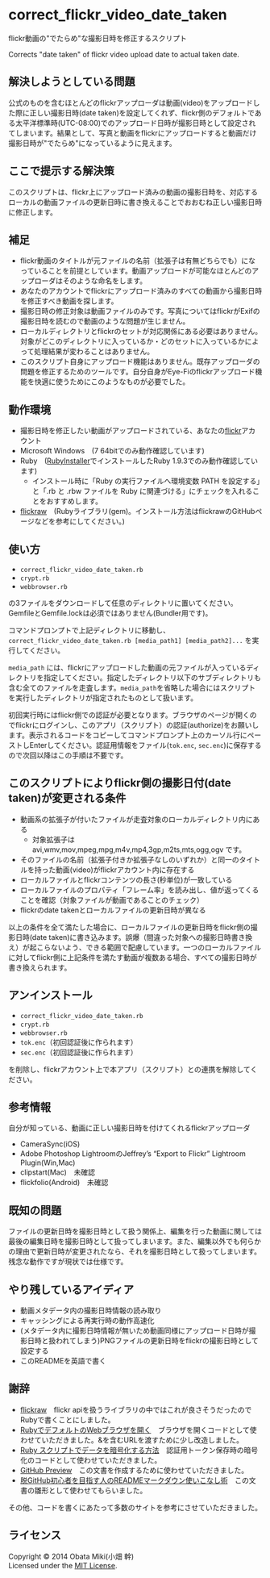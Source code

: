correct_flickr_video_date_taken
===============================

flickr動画の"でたらめ"な撮影日時を修正するスクリプト

Corrects "date taken" of flickr video upload date to actual taken date.

解決しようとしている問題
------
公式のものを含むほとんどのflickrアップローダは動画(video)をアップロードした際に正しい撮影日時(date taken)を設定してくれず、flickr側のデフォルトである太平洋標準時(UTC-08:00)でのアップロード日時が撮影日時として設定されてしまいます。結果として、写真と動画をflickrにアップロードすると動画だけ撮影日時が"でたらめ"になっているように見えます。

ここで提示する解決策
------
このスクリプトは、flickr上にアップロード済みの動画の撮影日時を、対応するローカルの動画ファイルの更新日時に書き換えることでおおむね正しい撮影日時に修正します。

補足
------
+ flickr動画のタイトルが元ファイルの名前（拡張子は有無どちらでも）になっていることを前提としています。動画アップロードが可能なほとんどのアップローダはそのような命名をします。
+ あなたのアカウントでflickrにアップロード済みのすべての動画から撮影日時を修正すべき動画を探します。
+ 撮影日時の修正対象は動画ファイルのみです。写真についてはflickrがExifの撮影日時を読むので動画のような問題が生じません。
+ ローカルディレクトリとflickrのセットが対応関係にある必要はありません。対象がどこのディレクトリに入っているか・どのセットに入っているかによって処理結果が変わることはありません。
+ このスクリプト自身にアップロード機能はありません。既存アップローダの問題を修正するためのツールです。自分自身がEye-Fiのflickrアップロード機能を快適に使うためにこのようなものが必要でした。
 
動作環境
------
+ 撮影日時を修正したい動画がアップロードされている、あなたの[flickr](http://www.flickr.com/)アカウント
+ Microsoft Windows　(7 64bitでのみ動作確認しています)
+ Ruby　([RubyInstaller](http://rubyinstaller.org/)でインストールしたRuby 1.9.3でのみ動作確認しています)
    + インストール時に「Ruby の実行ファイルへ環境変数 PATH を設定する」と「.rb と .rbw ファイルを Ruby に関連づける」にチェックを入れることをおすすめします。
+ [flickraw](https://github.com/hanklords/flickraw)　(Rubyライブラリ(gem)。インストール方法はflickrawのGitHubページなどを参考にしてください。)
 
使い方
------
+ `correct_flickr_video_date_taken.rb`
+ `crypt.rb`
+ `webbrowser.rb`

の3ファイルをダウンロードして任意のディレクトリに置いてください。GemfileとGemfile.lockは必須ではありません(Bundler用です)。

コマンドプロンプトで上記ディレクトリに移動し、
`correct_flickr_video_date_taken.rb [media_path1] [media_path2]...`
を実行してください。

`media_path` には、flickrにアップロードした動画の元ファイルが入っているディレクトリを指定してください。指定したディレクトリ以下のサブディレクトリも含む全てのファイルを走査します。`media_path`を省略した場合にはスクリプトを実行したディレクトリが指定されたものとして扱います。

初回実行時にはflickr側での認証が必要となります。ブラウザのページが開くのでflickrにログインし、このアプリ（スクリプト）の認証(authorize)をお願いします。表示されるコードをコピーしてコマンドプロンプト上のカーソル行にペーストしEnterしてください。認証用情報をファイル(`tok.enc`, `sec.enc`)に保存するので次回以降はこの手順は不要です。

このスクリプトによりflickr側の撮影日付(date taken)が変更される条件
----------------
+ 動画系の拡張子が付いたファイルが走査対象のローカルディレクトリ内にある
    + 対象拡張子は avi,wmv,mov,mpeg,mpg,m4v,mp4,3gp,m2ts,mts,ogg,ogv です。
+ そのファイルの名前（拡張子付きか拡張子なしのいずれか）と同一のタイトルを持った動画(video)がflickrアカウント内に存在する
+ ローカルファイルとflickrコンテンツの長さ(秒単位)が一致している
+ ローカルファイルのプロパティ「フレーム率」を読み出し、値が返ってくることを確認（対象ファイルが動画であることのチェック）
+ flickrのdate takenとローカルファイルの更新日時が異なる

以上の条件を全て満たした場合に、ローカルファイルの更新日時をflickr側の撮影日時(date taken)に書き込みます。誤爆（間違った対象への撮影日時書き換え）が起こらないよう、できる範囲で配慮しています。一つのローカルファイルに対してflickr側に上記条件を満たす動画が複数ある場合、すべての撮影日時が書き換えられます。

アンインストール
------
+ `correct_flickr_video_date_taken.rb`
+ `crypt.rb`
+ `webbrowser.rb`
+ `tok.enc`（初回認証後に作られます）
+ `sec.enc`（初回認証後に作られます）

を削除し、flickrアカウント上で本アプリ（スクリプト）との連携を解除してください。

参考情報
------
自分が知っている、動画に正しい撮影日時を付けてくれるflickrアップローダ

+ CameraSync(iOS)
+ Adobe Photoshop LightroomのJeffrey’s “Export to Flickr” Lightroom Plugin(Win,Mac)
+ clipstart(Mac)　未確認
+ flickfolio(Android)　未確認

既知の問題
------
ファイルの更新日時を撮影日時として扱う関係上、編集を行った動画に関しては最後の編集日時を撮影日時として扱ってしまいます。また、編集以外でも何らかの理由で更新日時が変更されたなら、それを撮影日時として扱ってしまいます。残念な動作ですが現状では仕様です。

やり残しているアイディア
------
+ 動画メタデータ内の撮影日時情報の読み取り
+ キャッシングによる再実行時の動作高速化
+ (メタデータ内に撮影日時情報が無いため動画同様にアップロード日時が撮影日時と扱われてしまう)PNGファイルの更新日時をflickrの撮影日時として設定する
+ このREADMEを英語で書く

謝辞
------
+ [flickraw](https://github.com/hanklords/flickraw)　flickr apiを扱うライブラリの中ではこれが良さそうだったのでRubyで書くことにしました。
+ [RubyでデフォルトのWebブラウザを開く](http://blog.monoweb.info/blog/2012/03/06/ruby-web-browser/)　ブラウザを開くコードとして使わせていただきました。&を含むURLを渡すために少し改造しました。
+ [Ruby スクリプトでデータを暗号化する方法](http://webos-goodies.jp/archives/encryption_in_ruby.html)　認証用トークン保存時の暗号化のコードとして使わせていただきました。
+ [GitHub Preview](http://github-preview.herokuapp.com/)　この文書を作成するために使わせていただきました。
+ [脱GitHub初心者を目指す人のREADMEマークダウン使いこなし術](http://tokkono.cute.coocan.jp/blog/slow/index.php/programming/markdown-skills-for-github-beginners/)　この文書の雛形として使わせてもらいました。

その他、コードを書くにあたって多数のサイトを参考にさせていただきました。


ライセンス
----------
Copyright &copy; 2014 Obata Miki(小畑 幹)  
Licensed under the [MIT License][MIT].

[MIT]: http://www.opensource.org/licenses/mit-license.php
